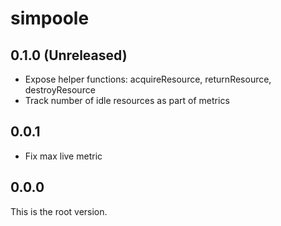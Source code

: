 # simpoole

## 0.1.0 (Unreleased)

* Expose helper functions: acquireResource, returnResource, destroyResource
* Track number of idle resources as part of metrics

## 0.0.1

* Fix max live metric

## 0.0.0

This is the root version.
